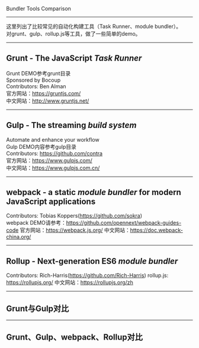 Bundler Tools Comparison

---
这里列出了比较常见的自动化构建工具（Task Runner、module bundler）。  
对grunt、gulp、rollup.js等工具，做了一些简单的demo。

---
## Grunt - The JavaScript *Task Runner*
Grunt DEMO参考grunt目录  
Sponsored by Bocoup  
Contributors: Ben Alman  
官方网站：https://gruntjs.com/  
中文网站：http://www.gruntjs.net/  
  
---
## Gulp - The streaming *build system*
Automate and enhance your workflow  
Gulp DEMO内容参考gulp目录  
Contributors: https://github.com/contra  
官方网站：https://www.gulpjs.com/  
中文网站：https://www.gulpjs.com.cn/  
  
---
## webpack - a static *module bundler* for modern JavaScript applications
Contributors: Tobias Koppers(https://github.com/sokra)  
webpack DEMO请参考：https://github.com/opennext/webpack-guides-code
官方网站：https://webpack.js.org/
中文网站：https://doc.webpack-china.org/
  
---
## Rollup - Next-generation ES6 *module bundler* 
Contributors: Rich-Harris(https://github.com/Rich-Harris)
rollup.js: https://rollupjs.org/
中文网站：https://rollupjs.org/zh

---
## Grunt与Gulp对比
  
---
## Grunt、Gulp、webpack、Rollup对比

